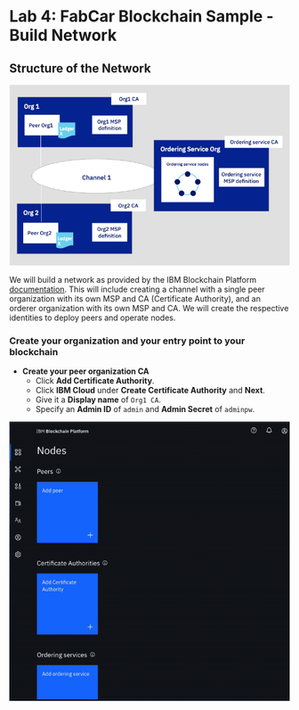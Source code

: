 # Lab 4: FabCar Blockchain Sample - Build Network

## Structure of the Network

![Sample basic network structure](../.gitbook/assets/image%20%2824%29.png)

We will build a network as provided by the IBM Blockchain Platform [documentation](https://console.bluemix.net/docs/services/blockchain/howto/ibp-console-build-network.html#ibp-console-build-network). This will include creating a channel with a single peer organization with its own MSP and CA \(Certificate Authority\), and an orderer organization with its own MSP and CA. We will create the respective identities to deploy peers and operate nodes.



### Create your organization and your entry point to your blockchain

* **Create your peer organization CA**
  * Click **Add Certificate Authority**.
  * Click **IBM Cloud** under **Create Certificate Authority** and **Next**.
  * Give it a **Display name** of `Org1 CA`.
  * Specify an **Admin ID** of `admin` and **Admin Secret** of `adminpw`.

![](../.gitbook/assets/sc5.gif)



